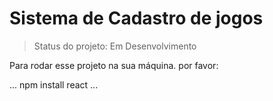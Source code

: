 <h1>Sistema de Cadastro de jogos</h1>

> Status do projeto: Em Desenvolvimento

Para rodar esse projeto na sua máquina. por favor:

...
npm install react
...
